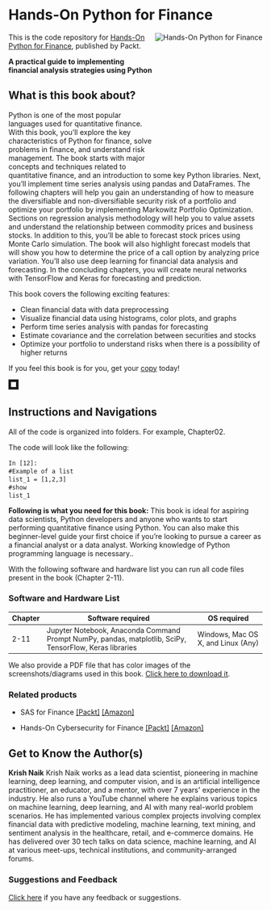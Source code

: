 # Hands-On Python for Finance

<a href="https://prod.packtpub.com/in/big-data-and-business-intelligence/hands-python-finance#utm_source=github&utm_medium=repository&utm_campaign=9781789346374"><img src="https://prod.packtpub.com/media/catalog/product/cache/a22c7d190d97ca25f5f1089471ab8502/b/1/b11180_mockupcover.png" alt="Hands-On Python for Finance" height="256px" align="right"></a>

This is the code repository for [Hands-On Python for Finance](https://prod.packtpub.com/in/big-data-and-business-intelligence/hands-python-finance#utm_source=github&utm_medium=repository&utm_campaign=9781789346374), published by Packt.

**A practical guide to implementing financial analysis strategies using Python**

## What is this book about?
Python is one of the most popular languages used for quantitative finance. With this book, you’ll explore the key characteristics of Python for finance, solve problems in finance, and understand risk management.
The book starts with major concepts and techniques related to quantitative finance, and an introduction to some key Python libraries. Next, you’ll implement time series analysis using pandas and DataFrames. The following chapters will help you gain an understanding of how to measure the diversifiable and non-diversifiable security risk of a portfolio and optimize your portfolio by implementing Markowitz Portfolio Optimization.  Sections on regression analysis methodology will help you to value assets and understand the relationship between commodity prices and business stocks. In addition to this, you’ll be able to forecast stock prices using Monte Carlo simulation. The book will also highlight forecast models that will show you how to determine the price of a call option by analyzing price variation. You’ll also use deep learning for financial data analysis and forecasting. In the concluding chapters, you will create neural networks with TensorFlow and Keras for forecasting and prediction.

This book covers the following exciting features:
* Clean financial data with data preprocessing
* Visualize financial data using histograms, color plots, and graphs
* Perform time series analysis with pandas for forecasting
* Estimate covariance and the correlation between securities and stocks
* Optimize your portfolio to understand risks when there is a possibility of higher returns

If you feel this book is for you, get your [copy](https://www.amazon.com/dp/1789346371) today!

<a href="https://www.packtpub.com/?utm_source=github&utm_medium=banner&utm_campaign=GitHubBanner"><img src="https://raw.githubusercontent.com/PacktPublishing/GitHub/master/GitHub.png" alt="https://www.packtpub.com/" border="5" /></a>

## Instructions and Navigations
All of the code is organized into folders. For example, Chapter02.

The code will look like the following:
```
In [12]:
#Example of a list
list_1 = [1,2,3]
#show
list_1
```

**Following is what you need for this book:**
This book is ideal for aspiring data scientists, Python developers and anyone who wants to start performing quantitative finance using Python. You can also make this beginner-level guide your first choice if you’re looking to pursue a career as a financial analyst or a data analyst. Working knowledge of Python programming language is necessary..

With the following software and hardware list you can run all code files present in the book (Chapter 2-11).

### Software and Hardware List

| Chapter  | Software required                   | OS required                        |
| -------- | ------------------------------------| -----------------------------------|
| 2-11        | Jupyter Notebook, Anaconda Command Prompt NumPy, pandas, matplotlib, SciPy, TensorFlow, Keras libraries                     | Windows, Mac OS X, and Linux (Any) |


We also provide a PDF file that has color images of the screenshots/diagrams used in this book. [Click here to download it](https://www.packtpub.com/sites/default/files/downloads/9781789346374_ColorImages.pdf).

### Related products <Other books you may enjoy>
* SAS for Finance [[Packt]](https://prod.packtpub.com/in/big-data-and-business-intelligence/sas-finance#utm_source=github&utm_medium=repository&utm_campaign=9781788624565) [[Amazon]](https://www.amazon.com/dp/1788624564)

* Hands-On Cybersecurity for Finance [[Packt]](https://prod.packtpub.com/in/networking-and-servers/hands-cybersecurity-finance#utm_source=github&utm_medium=repository&utm_campaign=9781788836296) [[Amazon]](https://www.amazon.com/dp/1788836294)

## Get to Know the Author(s)
**Krish Naik**
Krish Naik works as a lead data scientist, pioneering in machine learning, deep learning,
and computer vision, and is an artificial intelligence practitioner, an educator, and a
mentor, with over 7 years' experience in the industry. He also runs a YouTube channel
where he explains various topics on machine learning, deep learning, and AI with many
real-world problem scenarios. He has implemented various complex projects involving
complex financial data with predictive modeling, machine learning, text mining, and
sentiment analysis in the healthcare, retail, and e-commerce domains. He has delivered
over 30 tech talks on data science, machine learning, and AI at various meet-ups, technical
institutions, and community-arranged forums.



### Suggestions and Feedback
[Click here](https://docs.google.com/forms/d/e/1FAIpQLSdy7dATC6QmEL81FIUuymZ0Wy9vH1jHkvpY57OiMeKGqib_Ow/viewform) if you have any feedback or suggestions.
